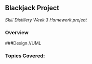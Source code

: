 ## Blackjack Project

_Skill Distillery Week 3 Homework project_

### Overview

###Design
//UML

### Topics Covered:


